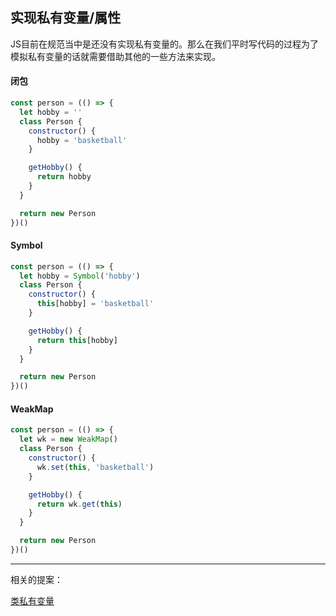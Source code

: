## 实现私有变量/属性

JS目前在规范当中是还没有实现私有变量的。那么在我们平时写代码的过程为了模拟私有变量的话就需要借助其他的一些方法来实现。

#### 闭包

```javascript
const person = (() => {
  let hobby = ''
  class Person {
    constructor() {
      hobby = 'basketball'
    }

    getHobby() {
      return hobby
    }
  }

  return new Person
})()
```

#### Symbol

```javascript
const person = (() => {
  let hobby = Symbol('hobby')
  class Person {
    constructor() {
      this[hobby] = 'basketball'
    }

    getHobby() {
      return this[hobby]
    }
  }

  return new Person
})()
```


#### WeakMap

```javascript
const person = (() => {
  let wk = new WeakMap()
  class Person {
    constructor() {
      wk.set(this, 'basketball')
    }

    getHobby() {
      return wk.get(this)
    }
  }

  return new Person
})()
```

----

相关的提案：

[类私有变量](https://github.com/tc39/proposal-class-fields#private-fields)